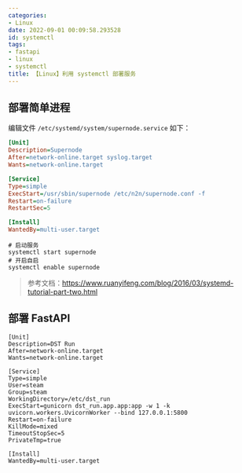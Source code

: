 ```yaml
---
categories:
- Linux
date: 2022-09-01 00:09:58.293528
id: systemctl
tags:
- fastapi
- linux
- systemctl
title: 【Linux】利用 systemctl 部署服务
---
```


## 部署简单进程

编辑文件 `/etc/systemd/system/supernode.service` 如下：

```ini
[Unit]
Description=Supernode
After=network-online.target syslog.target
Wants=network-online.target

[Service]
Type=simple
ExecStart=/usr/sbin/supernode /etc/n2n/supernode.conf -f
Restart=on-failure
RestartSec=5

[Install]
WantedBy=multi-user.target
```

<!-- more -->

```shell
# 启动服务
systemctl start supernode
# 开启自启
systemctl enable supernode
```

> 参考文档：https://www.ruanyifeng.com/blog/2016/03/systemd-tutorial-part-two.html

## 部署 FastAPI

```
[Unit]
Description=DST Run
After=network-online.target
Wants=network-online.target

[Service]
Type=simple
User=steam
Group=steam
WorkingDirectory=/etc/dst_run
ExecStart=gunicorn dst_run.app.app:app -w 1 -k uvicorn.workers.UvicornWorker --bind 127.0.0.1:5800
Restart=on-failure
KillMode=mixed
TimeoutStopSec=5
PrivateTmp=true

[Install]
WantedBy=multi-user.target
```
